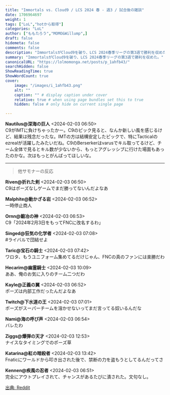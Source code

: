```yaml
---
title: "Immortals vs. Cloud9 / LCS 2024 春 - 週3 / 試合後の雑談"
date: 1706964697
weight: 1
tags: ["LoL","hotから取得"]
categories: "LoL"
author: ["ももたろう","MOMO&Willump",]
draft: false
hidemeta: false 
comments: false
description: "ImmortalsがCloud9を破り、LCS 2024春季リーグの第3週で勝利を収めた。"
summary: "ImmortalsがCloud9を破り、LCS 2024春季リーグの第3週で勝利を収めた。"
canonicalURL: "https://lolmomonga.net/posts/p_1ahfb43/"
searchHidden: false
ShowReadingTime: true
ShowWordCount: true
cover:
    image: "/images/i_1ahfb43.png"
    alt: ""
    caption: "" # display caption under cover
    relative: true # when using page bundles set this to true
    hidden: false # only hide on current single page

---
```

**Nautilus@深海の巨人** <2024-02-03 06:50>  
C9がIMTに負けちゃったかー。C9のピック見ると、なんか新しい風を感じるけど、結果は残念だったな。IMTの方は結構安定したピックで、特にTacticalのezrealが活躍したみたいだね。C9のBerserkerはvarusでキル取ってるけど、チーム全体で見るとキル数が少ないから、もっとアグレッシブに行けた場面もあったのかな。次はもっとがんばってほしいな。  

---

> 他サモナーの反応  

**Riven@折れた剣** <2024-02-03 06:50>  
C9はポーズなしゲームでまだ勝ってないんだよなあ

**Malphite@動かざる岩** <2024-02-03 06:52>  
一時停止商人

**Ornn@鍛冶の神** <2024-02-03 06:53>  
C9「2024年2月3日をもってFNCに改名するわ」

**Singed@狂気の化学者** <2024-02-03 07:08>  
#ライバルで団結せよ

**Taric@宝石の騎士** <2024-02-03 07:42>  
ワロタ、もうユニフォーム集めてるだけじゃん、FNCの真のファンには楽勝だわ

**Hecarim@幽霊騎士** <2024-02-03 10:09>  
ああ、俺のお気に入りのチーム二つだわ

**Kayle@正義の翼** <2024-02-03 06:52>  
ポーズは内部工作だったんだよなあ

**Twitch@下水道の王** <2024-02-03 07:01>  
ポーズがスーパーチームを溶かせないってまだ言ってる奴いるんだな

**Nami@海の呼び声** <2024-02-03 06:54>  
バレたわ

**Ziggs@爆弾の天才** <2024-02-03 12:53>  
ナイスなタイミングでのポーズ草

**Katarina@紅の暗殺者** <2024-02-03 13:42>  
Fnaticにワールドから叩き出された後で、禁断の力を盗もうとしてるんだってさ

**Kennen@疾風の忍者** <2024-02-03 06:51>  
完全にアウトプレイされて、チャンスがあるたびに潰された。文句なし。




[出典: Reddit](https://www.reddit.com//r/leagueoflegends/comments/1ahfb43/immortals_vs_cloud9_lcs_2024_spring_week_3/)
